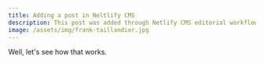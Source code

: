 ```yaml
---
title: Adding a post in Neltlify CMS
description: This post was added through Netlify CMS editorial workflow.
image: /assets/img/frank-taillandier.jpg
---
```

Well, let's see how that works.
